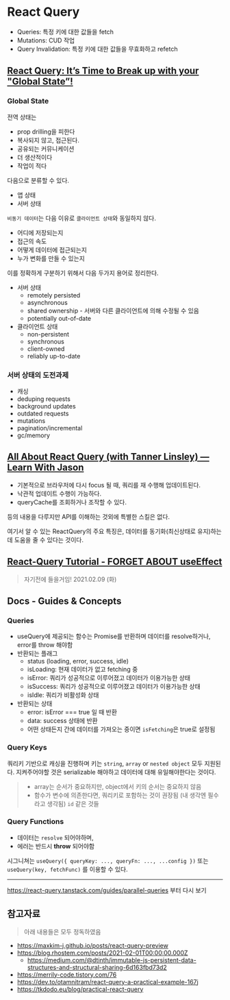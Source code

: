 # React Query

- Queries: 특정 키에 대한 값들을 fetch
- Mutations: CUD 작업
- Query Invalidation: 특정 키에 대한 값들을 무효화하고 refetch

## [React Query: It’s Time to Break up with your "Global State”!](https://youtu.be/seU46c6Jz7E)

### Global State

전역 상태는

- prop drilling을 피한다
- 복사되지 않고, 접근된다.
- 공유되는 커뮤니케이션
- 더 생산적이다
- 작업이 적다

다음으로 분류할 수 있다.

- 앱 상태
- 서버 상태

`비동기 데이터`는 다음 이유로 `클라이언트 상태`와 동일하지 않다.

- 어디에 저장되는지
- 접근의 속도
- 어떻게 데이터에 접근되는지
- 누가 변화를 만들 수 있는지

이를 정확하게 구분하기 위해서 다음 두가지 용어로 정리한다.

- 서버 상태
  - remotely persisted
  - asynchronous
  - shared ownership - 서버와 다른 클라이언트에 의해 수정될 수 있음
  - potentially out-of-date
- 클라이언트 상태
  - non-persistent
  - synchronous
  - client-owned
  - reliably up-to-date

### 서버 상태의 도전과제

- 캐싱
- deduping requests
- background updates
- outdated requests
- mutations
- pagination/incremental
- gc/memory

## [All About React Query (with Tanner Linsley) — Learn With Jason](https://youtu.be/DocXo3gqGdI)

- 기본적으로 브라우저에 다시 focus 될 때, 쿼리를 재 수행해 업데이트된다.
- 낙관적 업데이트 수행이 가능하다.
- queryCache를 조회하거나 조작할 수 있다.

등의 내용을 다루지만 API를 이해하는 것외에 특별한 스킬은 없다.

여기서 알 수 있는 ReactQuery의 주요 특징은, 데이터를 동기화(최신상태로 유지)하는데 도움을 줄 수 있다는 것이다.

## [React-Query Tutorial - FORGET ABOUT useEffect](https://youtu.be/GE-waX4jmdA)

> 자기전에 들을거임! 2021.02.09 (화)

## Docs - Guides & Concepts

### Queries

- useQuery에 제공되는 함수는 Promise를 반환하며 데이터를 resolve하거나, error를 throw 해야함
- 반환되는 플래그
  - status (loading, error, success, idle)
  - isLoading: 현재 데이터가 없고 fetching 중
  - isError: 쿼리가 성공적으로 이루어졌고 데이터가 이용가능한 상태
  - isSuccess: 쿼리가 성공적으로 이루어졌고 데이터가 이용가능한 상태
  - isIdle: 쿼리가 비활성화 상태
- 반환되는 상태
  - error: isError === true 일 때 반환
  - data: success 상태에 반환
  - 어떤 상태든지 간에 데이터를 가져오는 중이면 `isFetching`은 true로 설정됨

### Query Keys

쿼리키 기반으로 캐싱을 진행하며 키는 `string`, `array` or `nested object` 모두 지원된다. 지켜주어야할 것은 serializable 해야하고 데이터에 대해 유일해야한다는 것이다.

> - array는 순서가 중요하지만, object에서 키의 순서는 중요하지 않음
> - 함수가 변수에 의존한다면, 쿼리키로 포함하는 것이 권장됨 (내 생각엔 필수라고 생각됨) `id` 같은 것들

### Query Functions

- 데이터는 `resolve` 되어야하며,
- 에러는 반드시 **throw** 되어야함

시그니쳐는 `useQuery({ queryKey: ..., queryFn: ..., ...config })` 또는 `useQuery(key, fetchFunc)` 를 이용할 수 있다.

---

https://react-query.tanstack.com/guides/parallel-queries 부터 다시 보기

## 참고자료

> 아래 내용들은 모두 정독하였음

- https://maxkim-j.github.io/posts/react-query-preview
- https://blog.rhostem.com/posts/2021-02-01T00:00:00.000Z
  - https://medium.com/@dtinth/immutable-js-persistent-data-structures-and-structural-sharing-6d163fbd73d2
- https://merrily-code.tistory.com/76
- https://dev.to/otamnitram/react-query-a-practical-example-167j
- https://tkdodo.eu/blog/practical-react-query
